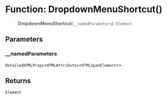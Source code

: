 # Function: DropdownMenuShortcut()

> **DropdownMenuShortcut**(`__namedParameters`): `Element`

## Parameters

### \_\_namedParameters

`DetailedHTMLProps`\<`HTMLAttributes`\<`HTMLSpanElement`\>\>

## Returns

`Element`
